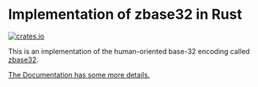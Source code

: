 # Implementation of zbase32 in Rust

[![crates.io](https://meritbadge.herokuapp.com/zbase32)](https://crates.io/crates/zbase32)

This is an implementation of the human-oriented base-32 encoding called
[zbase32](https://philzimmermann.com/docs/human-oriented-base-32-encoding.txt).

[The Documentation has some more details.](https://docs.rs/zbase32)
